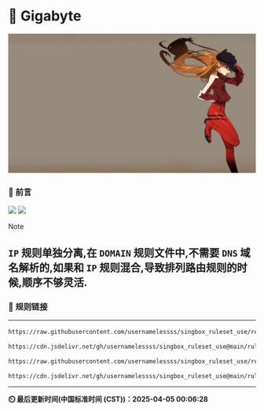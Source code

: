 
# 🧸 Gigabyte
![](https://raw.githubusercontent.com/usernamelessss/picture-bed/main/images/202504042256831.jpg)
### 📣 前言
![](https://shields.io/badge/-移除重复规则-ff69b4) ![](https://shields.io/badge/-IP&nbsp;规则单独存放不与&nbsp;DOMAIN&nbsp;等混合-green)
> [!NOTE]
**`IP` 规则单独分离,在 `DOMAIN` 规则文件中,不需要 `DNS` 域名解析的,如果和 `IP` 规则混合,导致排列路由规则的时候,顺序不够灵活.**
---

###  🔗 规则链接
---

```url
https://raw.githubusercontent.com/usernamelessss/singbox_ruleset_use/refs/heads/main/rule/Gigabyte/Gigabyte_No_IP.json
```

```url
https://cdn.jsdelivr.net/gh/usernamelessss/singbox_ruleset_use@main/rule/Gigabyte/Gigabyte_No_IP.json
```

```url
https://raw.githubusercontent.com/usernamelessss/singbox_ruleset_use/refs/heads/main/rule/Gigabyte/Gigabyte_No_IP.srs
```

```url
https://cdn.jsdelivr.net/gh/usernamelessss/singbox_ruleset_use@main/rule/Gigabyte/Gigabyte_No_IP.srs
```

---
**⏲️ 最后更新时间(中国标准时间 (CST))：2025-04-05 00:06:28**